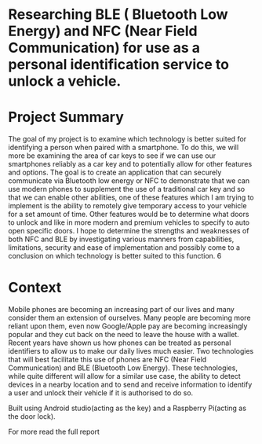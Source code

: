 # Researching BLE ( Bluetooth Low Energy) and NFC (Near Field Communication) for use as a personal identification service to unlock a vehicle.

# Project Summary
The goal of my project is to examine which technology is better suited for identifying a person
when paired with a smartphone. To do this, we will more be examining the area of car keys to
see if we can use our smartphones reliably as a car key and to potentially allow for other features
and options. The goal is to create an application that can securely communicate via Bluetooth
low energy or NFC to demonstrate that we can use modern phones to supplement the use of a
traditional car key and so that we can enable other abilities, one of these features which I am
trying to implement is the ability to remotely give temporary access to your vehicle for a set
amount of time. Other features would be to determine what doors to unlock and like in more
modern and premium vehicles to specify to auto open specific doors. I hope to determine the
strengths and weaknesses of both NFC and BLE by investigating various manners from
capabilities, limitations, security and ease of implementation and possibly come to a conclusion
on which technology is better suited to this function.
6

# Context
Mobile phones are becoming an increasing part of our lives and many consider them an
extension of ourselves. Many people are becoming more reliant upon them, even now
Google/Apple pay are becoming increasingly popular and they cut back on the need to leave the
house with a wallet. Recent years have shown us how phones can be treated as personal
identifiers to allow us to make our daily lives much easier. Two technologies that will best
facilitate this use of phones are NFC (Near Field Communication) and BLE (Bluetooth Low
Energy). These technologies, while quite different will allow for a similar use case, the ability to
detect devices in a nearby location and to send and receive information to identify a user and
unlock their vehicle if it is authorised to do so.

Built using Android studio(acting as the key) and a Raspberry Pi(acting as the door lock).

For more read the full report
